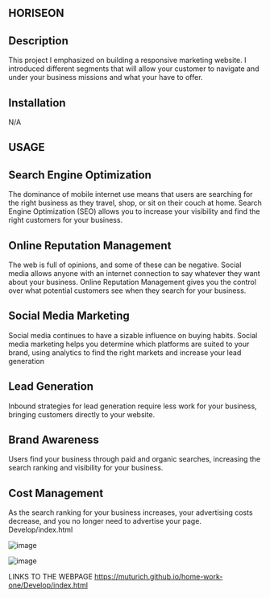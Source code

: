 ## HORISEON

## Description

This project I emphasized on building a responsive marketing website.
I introduced different segments that will allow your customer to navigate and under your business missions and what your have to offer.

## Installation

N/A

## USAGE

## Search Engine Optimization

The dominance of mobile internet use means that users are searching
for the right business as they travel, shop, or sit on their couch at
home. Search Engine Optimization (SEO) allows you to increase your
visibility and find the right customers for your business.

## Online Reputation Management

The web is full of opinions, and some of these can be negative. Social
media allows anyone with an internet connection to say whatever they
want about your business. Online Reputation Management gives you the
control over what potential customers see when they search for your
business.

## Social Media Marketing

Social media continues to have a sizable influence on buying habits.
Social media marketing helps you determine which platforms are suited
to your brand, using analytics to find the right markets and increase
your lead generation

## Lead Generation

Inbound strategies for lead generation require less work for your
business, bringing customers directly to your website.

## Brand Awareness

Users find your business through paid and organic searches, increasing
the search ranking and visibility for your business.

## Cost Management

As the search ranking for your business increases, your advertising
costs decrease, and you no longer need to advertise your page.
Develop/index.html

![image](https://user-images.githubusercontent.com/87868537/197058405-4436ec09-c503-4eb4-827e-ba2f7d04d4a4.png)

![image](https://user-images.githubusercontent.com/87868537/197058432-46a06b4c-709a-441f-b57d-f2e7ed96a095.png)

LINKS TO THE WEBPAGE https://muturich.github.io/home-work-one/Develop/index.html
